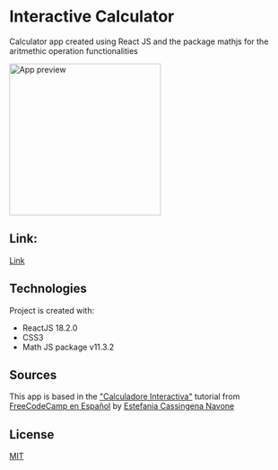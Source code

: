 # Interactive Calculator

Calculator app created using React JS and the package mathjs for the aritmethic operation functionalities

<img
  src="https://user-images.githubusercontent.com/96319139/200693715-a383d24a-de1d-4f10-82f4-4e9cf19da680.png"
  alt="App preview"
  style="display: inline-block; margin: 0 auto; width: 270px">


## Link: 

[Link](https://interactive-calculator-reactjs.netlify.app/)


## Technologies

Project is created with:
* ReactJS 18.2.0
* CSS3
* Math JS package v11.3.2


## Sources

This app is based  in the ["Calculadore Interactiva"](https://youtu.be/6Jfk8ic3KVk?t=13924) tutorial from [FreeCodeCamp en Español](https://www.youtube.com/c/freeCodeCampEspa%C3%B1ol) by [Estefania Cassingena Navone](https://twitter.com/EstefaniaCassN)

## License 

[MIT](https://choosealicense.com/licenses/mit/)
